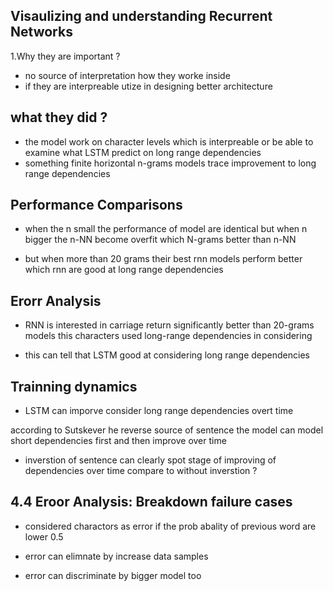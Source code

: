  Visaulizing and understanding Recurrent Networks
--- 

1.Why they are important ?
 
 -  no source of interpretation how they worke inside
 - if they are interpreable utize in designing better architecture 


what they did ?  
---
 
 - the model work on character levels which is interpreable or be able to examine what LSTM predict  on long range dependencies
 - something finite horizontal n-grams models trace improvement to long range dependencies 




 Performance Comparisons
---
 - when the n small the performance of  model are identical but when n bigger the n-NN become overfit which N-grams better than n-NN

 - but when more than 20 grams their best rnn models perform better which rnn are good at long range dependencies 


 Erorr Analysis 
--- 

 - RNN is interested in carriage return significantly better than 20-grams models this characters used long-range dependencies in considering 

 - this can tell that LSTM good at considering long range dependencies


 Trainning dynamics 
---
  -  LSTM can imporve consider long range dependencies overt time 

  according to Sutskever he reverse source of sentence the model can model short dependencies first and then improve over time   

  - inverstion of sentence can clearly spot stage of improving of dependencies over time compare to without inverstion  ?  


 4.4 Eroor Analysis: Breakdown failure cases
--- 

 - considered charactors as error if the prob abality of previous word are lower 0.5 

 - error can elimnate by increase data samples 
 - error can discriminate by bigger model too   
